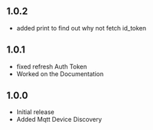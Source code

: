 <!-- https://developers.home-assistant.io/docs/add-ons/presentation#keeping-a-changelog -->
## 1.0.2

- added print to find out why not fetch id_token
  
## 1.0.1

- fixed refresh Auth Token
- Worked on the Documentation

## 1.0.0

- Initial release
- Added Mqtt Device Discovery
